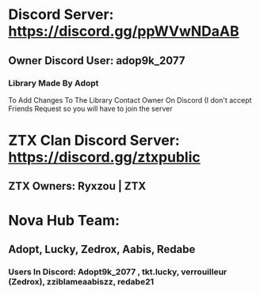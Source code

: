 # Discord Server: https://discord.gg/ppWVwNDaAB
## Owner Discord User: adop9k_2077
### Library Made By Adopt

To Add Changes To The Library Contact Owner On Discord (I don't accept Friends Request so you will have to join the server

# ZTX Clan Discord Server: https://discord.gg/ztxpublic
## ZTX Owners: Ryxzou | ZTX

# Nova Hub Team:
## Adopt, Lucky, Zedrox, Aabis, Redabe
### Users In Discord: Adopt9k_2077 , tkt.lucky, verrouilleur (Zedrox), zziblameaabiszz, redabe21
